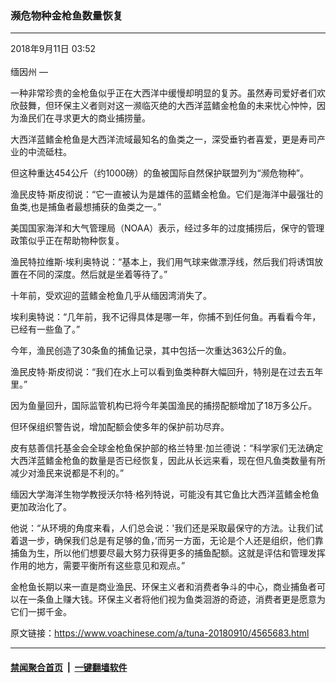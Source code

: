 ### 濒危物种金枪鱼数量恢复
------------------------

<div class="published">
 <span class="date" title="中国时间">
  <time datetime="2018-09-11T03:52:37+08:00">
   2018年9月11日 03:52
  </time>
 </span>
</div>
<br/>
<div class="wsw">
 <span class="dateline">
  缅因州 —
 </span>
 <p>
  一种非常珍贵的金枪鱼似乎正在大西洋中缓慢却明显的复苏。虽然寿司爱好者们欢欣鼓舞，但环保主义者则对这一濒临灭绝的大西洋蓝鳍金枪鱼的未来忧心忡忡，因为渔民们在寻求更大的商业捕捞量。
 </p>
 <p>
  大西洋蓝鳍金枪鱼是大西洋流域最知名的鱼类之一，深受垂钓者喜爱，更是寿司产业的中流砥柱。
 </p>
 <p>
  但这种重达454公斤（约1000磅）的鱼被国际自然保护联盟列为“濒危物种”。
 </p>
 <p>
  渔民皮特·斯皮彻说：“它一直被认为是雄伟的蓝鳍金枪鱼。它们是海洋中最强壮的鱼类,也是捕鱼者最想捕获的鱼类之一。”
 </p>
 <p>
  美国国家海洋和大气管理局（NOAA）表示，经过多年的过度捕捞后，保守的管理政策似乎正在帮助物种恢复。
 </p>
 <p>
  渔民特拉维斯·埃利奥特说：“基本上，我们用气球来做漂浮线，然后我们将诱饵放置在不同的深度。然后就是坐着等待了。”
 </p>
 <p>
  十年前，受欢迎的蓝鳍金枪鱼几乎从缅因湾消失了。
 </p>
 <p>
  埃利奥特说：“几年前，我不记得具体是哪一年，你捕不到任何鱼。再看看今年，已经有一些鱼了。”
 </p>
 <p>
  今年，渔民创造了30条鱼的捕鱼记录，其中包括一次重达363公斤的鱼。
 </p>
 <p>
  渔民皮特·斯皮彻说：“我们在水上可以看到鱼类种群大幅回升，特别是在过去五年里。”
 </p>
 <p>
  因为鱼量回升，国际监管机构已将今年美国渔民的捕捞配额增加了18万多公斤。
 </p>
 <p>
  但环保组织警告说，增加配额会使多年的保护前功尽弃。
 </p>
 <p>
  皮有慈善信托基金会全球金枪鱼保护部的格兰特里·加兰德说：“科学家们无法确定大西洋蓝鳍金枪鱼的数量是否已经恢复，因此从长远来看，现在但凡鱼类数量有所减少对渔民来说都是不利的。”
 </p>
 <p>
  缅因大学海洋生物学教授沃尔特·格列特说，可能没有其它鱼比大西洋蓝鳍金枪鱼更加政治化了。
 </p>
 <p>
  他说：“从环境的角度来看，人们总会说：'我们还是采取最保守的方法。让我们试着退一步，确保我们总是有足够的鱼，’而另一方面，无论是个人还是组织，他们靠捕鱼为生，所以他们想要尽最大努力获得更多的捕鱼配额。这就是评估和管理发挥作用的地方，需要平衡所有这些意见和观点。”
 </p>
 <p>
  金枪鱼长期以来一直是商业渔民、环保主义者和消费者争斗的中心，商业捕鱼者可以在一条鱼上赚大钱。环保主义者将他们视为鱼类洄游的奇迹，消费者更是愿意为它们一掷千金。
 </p>
 <p>
 </p>
</div>

原文链接：https://www.voachinese.com/a/tuna-20180910/4565683.html


------------------------
#### [禁闻聚合首页](https://github.com/gfw-breaker/banned-news/blob/master/README.md) &nbsp;|&nbsp;  [一键翻墙软件](https://github.com/gfw-breaker/nogfw/blob/master/README.md)